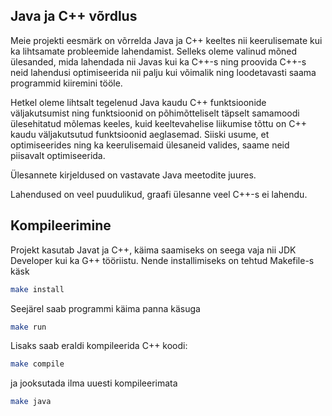 ## Java ja C++ võrdlus
Meie projekti eesmärk on võrrelda Java ja C++ keeltes nii keerulisemate kui ka lihtsamate probleemide lahendamist.
Selleks oleme valinud mõned ülesanded, mida lahendada nii Javas kui ka C++-s ning proovida C++-s neid lahendusi 
optimiseerida nii palju kui võimalik ning loodetavasti saama programmid kiiremini tööle.

Hetkel oleme lihtsalt tegelenud Java kaudu C++ funktsioonide väljakutsumist ning funktsioonid on põhimõtteliselt
täpselt samamoodi ülesehitatud mõlemas keeles, kuid keeltevahelise liikumise tõttu on C++ kaudu väljakutsutud funktsioonid
aeglasemad. Siiski usume, et optimiseerides ning ka keerulisemaid ülesaneid valides, saame neid piisavalt optimiseerida.

Ülesannete kirjeldused on vastavate Java meetodite juures.

Lahendused on veel puudulikud, graafi ülesanne veel C++-s ei lahendu.
## Kompileerimine

Projekt kasutab Javat ja C++, käima saamiseks on seega vaja
nii JDK Developer kui ka G++ tööriistu.
Nende installimiseks on tehtud Makefile-s käsk 

```sh
make install
```

Seejärel saab programmi käima panna käsuga

```sh
make run
```

Lisaks saab eraldi kompileerida C++ koodi:
```sh
make compile
```

ja jooksutada ilma uuesti kompileerimata
```sh
make java
```

